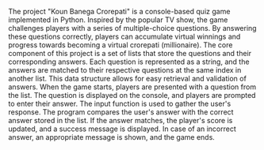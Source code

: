 The project "Koun Banega Crorepati" is a console-based quiz game implemented in Python. Inspired by the popular TV show, the game challenges players with a series of multiple-choice questions. By answering these questions correctly, players can accumulate virtual winnings and progress towards becoming a virtual crorepati (millionaire).
The core component of this project is a set of lists that store the questions and their corresponding answers. Each question is represented as a string, and the answers are matched to their respective questions at the same index in another list. This data structure allows for easy retrieval and validation of answers.
When the game starts, players are presented with a question from the list. The question is displayed on the console, and players are prompted to enter their answer. The input function is used to gather the user's response.
The program compares the user's answer with the correct answer stored in the list. If the answer matches, the player's score is updated, and a success message is displayed. In case of an incorrect answer, an appropriate message is shown, and the game ends.
